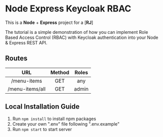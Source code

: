# Node Express Keycloak RBAC

This is a **Node** + **Express** project for a [**RJ**] 

The tutorial is a simple demonstration of how you can implement Role Based Access Control (RBAC) with Keycloak authentication into your Node & Express REST API.

## Routes

| URL             | Method |                     Roles                    |
|:---------------:|:------:|:--------------------------------------------:|
| /menu-items     | GET    | any                                          |
| /menu-items/all | GET    | admin                                        |

## Local Installation Guide

1. Run `npm install` to install npm packages
2. Create your own ".env" file following ".env.example"
3. Run `npm start` to start server